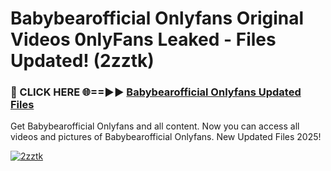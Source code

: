 # Babybearofficial Onlyfans Original Videos 0nlyFans Leaked - Files Updated! (2zztk)

<h3>🔴 CLICK HERE 🌐==►► <a href="https://tinyurl.com/2m67pmp6" rel="nofollow">Babybearofficial Onlyfans Updated Files</a></h3>

Get Babybearofficial Onlyfans and all content. Now you can access all videos and pictures of Babybearofficial Onlyfans. New Updated Files 2025!

[![2zztk](https://i.imgur.com/H4QAA4z.gif)](https://tinyurl.com/2m67pmp6)